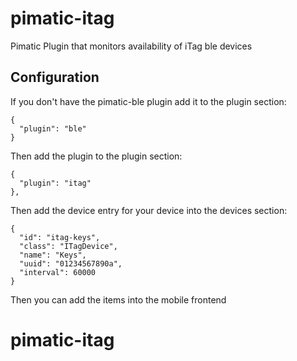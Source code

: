 pimatic-itag
=================

Pimatic Plugin that monitors availability of iTag ble devices

Configuration
-------------
If you don't have the pimatic-ble plugin add it to the plugin section:

    {
      "plugin": "ble"
    }

Then add the plugin to the plugin section:

    {
      "plugin": "itag"
    },

Then add the device entry for your device into the devices section:

    {
      "id": "itag-keys",
      "class": "ITagDevice",
      "name": "Keys",
      "uuid": "01234567890a",
      "interval": 60000
    }

Then you can add the items into the mobile frontend
# pimatic-itag
